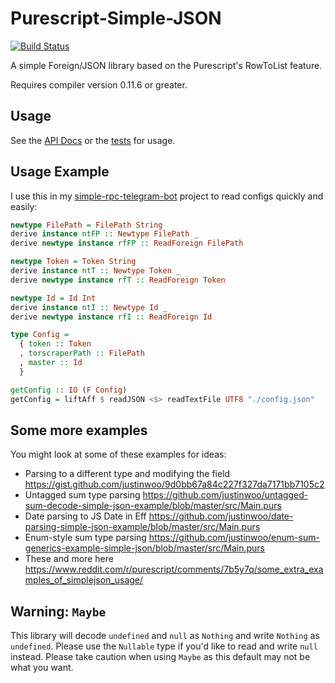 # Purescript-Simple-JSON

[![Build Status](https://travis-ci.org/justinwoo/purescript-simple-json.svg?branch=master)](https://travis-ci.org/justinwoo/purescript-simple-json)

A simple Foreign/JSON library based on the Purescript's RowToList feature.

Requires compiler version 0.11.6 or greater.

## Usage

See the [API Docs](https://pursuit.purescript.org/packages/purescript-simple-json/) or the [tests](test/Main.purs) for usage.

## Usage Example

I use this in my [simple-rpc-telegram-bot](https://github.com/justinwoo/simple-rpc-telegram-bot/blob/7ebdce679eba0eb4462d14d3a6e51d1ba245aa6f/src/Main.purs#L50-L72) project to read configs quickly and easily:

```purs
newtype FilePath = FilePath String
derive instance ntFP :: Newtype FilePath _
derive newtype instance rfFP :: ReadForeign FilePath

newtype Token = Token String
derive instance ntT :: Newtype Token _
derive newtype instance rfT :: ReadForeign Token

newtype Id = Id Int
derive instance ntI :: Newtype Id _
derive newtype instance rfI :: ReadForeign Id

type Config =
  { token :: Token
  , torscraperPath :: FilePath
  , master :: Id
  }

getConfig :: IO (F Config)
getConfig = liftAff $ readJSON <$> readTextFile UTF8 "./config.json"
```

## Some more examples

You might look at some of these examples for ideas:

* Parsing to a different type and modifying the field https://gist.github.com/justinwoo/9d0bb67a84c227f327da7171bb7105c2
* Untagged sum type parsing https://github.com/justinwoo/untagged-sum-decode-simple-json-example/blob/master/src/Main.purs
* Date parsing to JS Date in Eff https://github.com/justinwoo/date-parsing-simple-json-example/blob/master/src/Main.purs
* Enum-style sum type parsing https://github.com/justinwoo/enum-sum-generics-example-simple-json/blob/master/src/Main.purs
* These and more here https://www.reddit.com/r/purescript/comments/7b5y7q/some_extra_examples_of_simplejson_usage/

## Warning: `Maybe`

This library will decode `undefined` and `null` as `Nothing` and write `Nothing` as `undefined`. Please use the `Nullable` type if you'd like to read and write `null` instead. Please take caution when using `Maybe` as this default may not be what you want.
